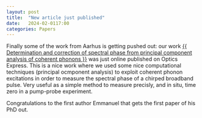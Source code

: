 ```yaml
---
layout: post
title:  "New article just published"
date:   2024-02-0117:00
categories: Papers
---
```


<p>
Finally some of the work from Aarhus is getting pushed out: our work <a href="{{https://opg.optica.org/oe/fulltext.cfm?uri=oe-32-3-3817&id=545722}}">{{ Determination and correction of spectral phase from principal component analysis of coherent phonons }}</a> was just online published on Optics Express.
This is a nice work where we used some nice computational techniques (principal ocmponent analysis) to exploit coherent phonon excitations in order to
measure the spectral phase of a chirped broadband pulse. Very useful as a simple method to measure precisly, and in situ, time zero in a pump-probe experiment.

Congratulations to the first author Emmanuel that gets the first paper of his PhD out.
</p>
